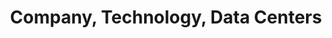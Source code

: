 ---
title: 'Company, Technology, Data Centers'
menu: 'Company'
onpage_menu: false
body_classes: 'title-h1h2 header-dark header-transparent'
metadata:
    description: 'With 15 global data centers located in proximity of financial markets, and industry leading technology and support, we are the trader''s choice for VPS and dedicated servers'
content:
    items: '@self.modular'
---